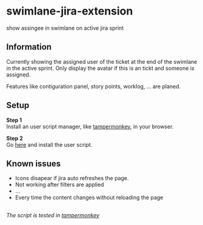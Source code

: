 # swimlane-jira-extension

show assingee in swimlane on active jira sprint

## Information

Currently showing the assigned user of the ticket at the end of the swimlane in the active sprint.
Only display the avatar if this is an tickt and someone is assigned.

Features like contiguration panel, story points, worklog, ... are planed.

## Setup

**Step 1**  
Install an user script manager, like [tampermonkey](https://www.tampermonkey.net/), in your browser.

**Step 2**  
Go [here](https://openuserjs.org/scripts/5he1d0r/swimlane_jira_extension) and install the user script.

## Known issues

- Icons disapear if jira auto refreshes the page.
- Not working after filters are applied
- ...
- Every time the content changes without reloading the page

##

*The script is tested in [tampermonkey](https://www.tampermonkey.net/)*
